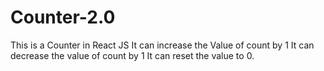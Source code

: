# Counter-2.0
 This is a Counter in React JS
It can increase the Value of count by 1
It can decrease the value of count by 1
It can reset the value to 0.
